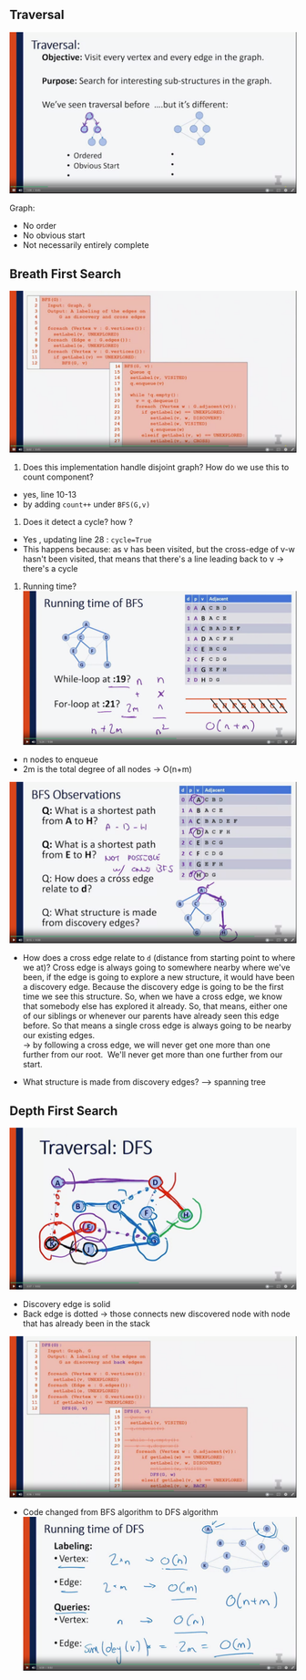 
## Traversal

![](../img/20240228030802.png)

Graph: 
- No order
- No obvious start 
- Not necessarily entirely complete

##  Breath First Search 

![](../img/0240228031430.png)
1. Does this implementation handle disjoint graph? How do we use this to count component? 
- yes, line 10-13
- by adding `count++` under `BFS(G,v)`
1. Does it detect a cycle? how ?
- Yes , updating line 28 : `cycle=True`
- This happens because: as v has been visited, but the cross-edge of v-w hasn't been visited, that means that there's a line leading back to v -> there's a cycle 
1. Running time?
![](../img/20240228033927.png)

- n nodes to enqueue 
- 2m is the total degree of all nodes 
-> O(n+m)


![](../img/20240228034733.png)

- How does a cross edge relate to `d` (distance from starting point  to where we at)?
Cross edge is always going to somewhere nearby where we've been, if the edge is going to explore a new structure, it would have been a discovery edge. Because the discovery edge is going to be the first time we see this structure. So, when we have a cross edge, we know that somebody else has explored it already. So, that means, either one of our siblings or whenever our parents have already seen this edge before. So that means a single cross edge is always going to be nearby our existing edges.  
-> by following a cross edge, we will never get one more than one further from our root.  We'll never get more than one further from our start.

* What structure is made from discovery edges? --> spanning tree 


## Depth First Search 

![](../img/20240228041754.png)
- Discovery edge is solid 
- Back edge is dotted -> those connects new discovered node with node that has already been in the stack


![](../img/20240228042005.png)
- Code changed from BFS algorithm to DFS algorithm 
![](../img/20240228042327.png)